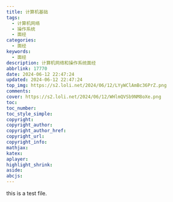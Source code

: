 ```yaml
---
title: 计算机基础
tags:
  - 计算机网络
  - 操作系统
  - 面经
categories:
  - 面经
keywords:
  - 面经
description: 计算机网络和操作系统面经
abbrlink: 17770
date: 2024-06-12 22:47:24
updated: 2024-06-12 22:47:24
top_img: https://s2.loli.net/2024/06/12/LYyWClAmBc36PrZ.png
comments:
cover: https://s2.loli.net/2024/06/12/WHlmQVSb9NM8oXe.png
toc:
toc_number:
toc_style_simple:
copyright:
copyright_author:
copyright_author_href:
copyright_url:
copyright_info:
mathjax:
katex:
aplayer:
highlight_shrink:
aside:
abcjs:
---
```


this is a test file.
